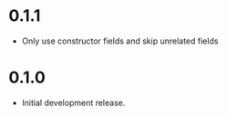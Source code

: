 # 0.1.1

* Only use constructor fields and skip unrelated fields

# 0.1.0

* Initial development release.